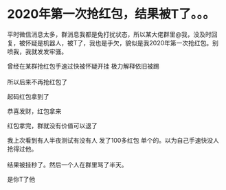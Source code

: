 # 2020年第一次抢红包，结果被T了。。。


平时微信消息太多，群消息我都是免打扰状态，所以某大佬群里@我，没及时回复，被怀疑是机器人，被T了，我也是手欠，貌似是我2020年第一次抢红包。别喷我，我就发发牢骚。

曾经在某群抢红包手速过快被怀疑开挂 极力解释依旧被踢<br />
<br />
所以后来不再抢红包了

起码红包拿到了

恭喜发财，红包拿来

红包拿完，群就没有价值可以退了

我上次看到有人半夜测试有没有人 发了100多红包 单个的。以为自己手速快没人抢得过他。<br />
<br />
结果被挂秒了。然后一个人在群里骂了半天。

是你T了他
